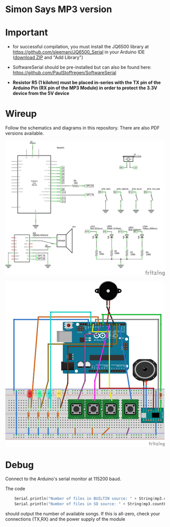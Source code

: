 # Simon Says MP3 version

# Important 

* for successful compilation, you must install the JQ6500 library at https://github.com/sleemanj/JQ6500_Serial in your Arduino IDE ([download ZIP](https://github.com/sleemanj/JQ6500_Serial/archive/master.zip) and "Add Library") 

* SoftwareSerial should be pre-installed but can also be found here: https://github.com/PaulStoffregen/SoftwareSerial

* **Resistor R5 (1 kilohm) must be placed in-series with the TX pin of the Arduino Pin (RX pin of the MP3 Module) in order to protect the 3.3V device from the 5V device**

# Wireup

Follow the schematics and diagrams in this repository. There are also PDF versions available.

![schematic](simon_says_Schaltplan.png)

![diagram](simon_says_Steckplatine.png)

# Debug 

Connect to the Arduino's serial monitor at 115200 baud. 

The code

```cpp
	Serial.println("Number of files in BUILTIN source: " + String(mp3.countFiles(MP3_SRC_BUILTIN)));
	Serial.println("Number of files in SD source: " + String(mp3.countFiles(MP3_SRC_SDCARD)));
```

should output the number of available songs. If this is all-zero, check your connections (TX,RX) and the power supply of the module
